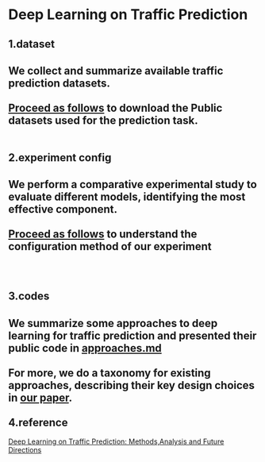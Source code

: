 Deep Learning on Traffic Prediction
====
1.dataset
----
We collect and summarize available traffic prediction datasets.<br><br>
[Proceed as follows](https://github.com/xueyan-dut/Deep-Learning-on-Traffic-Prediction/blob/main/dataset/download_dataset.md) to download the Public datasets used for the prediction task.<br><br><br>
2.experiment config
----
We perform a comparative experimental study to evaluate different models, identifying the most effective component.<br><br>
[Proceed as follows](https://github.com/xueyan-dut/Deep-Learning-on-Traffic-Prediction/blob/main/Experiment/config.md) to understand the configuration method of our experiment<br><br><br><br>
3.codes
----
We summarize some approaches to deep learning for traffic prediction and presented their public code in [approaches.md](https://github.com/xueyan-dut/Deep-Learning-on-Traffic-Prediction/blob/main/codes/approaches.md)<br><br>For more, we do a taxonomy for existing approaches, describing their key design choices in [our paper](https://arxiv.org/pdf/2004.08555v4.pdf).<br><br>
4.reference
----
[Deep Learning on Traffic Prediction: Methods,Analysis and Future Directions](https://arxiv.org/pdf/2004.08555v4.pdf)
